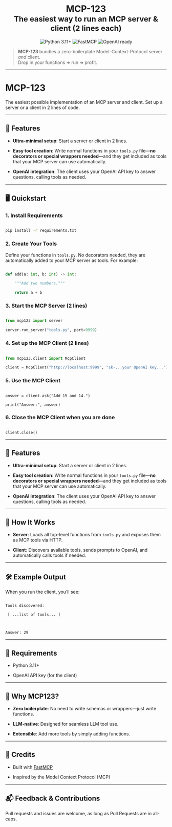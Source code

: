 <h1 align="center">
  MCP-123
  <br>
  <sub>The easiest way to run an MCP server & client (2 lines each)</sub>
</h1>

<p align="center">
  <img src="https://img.shields.io/badge/python-3.11%2B-blue" alt="Python 3.11+">
  <img src="https://img.shields.io/badge/fastmcp-powered-informational" alt="FastMCP">
  <img src="https://img.shields.io/badge/openai-ready-green" alt="OpenAI ready">
</p>

> **MCP-123** bundles a zero-boilerplate Model-Context-Protocol server *and* client.  
> Drop in your functions ➜ run ➜ profit.

---

# MCP-123

The easiest possible implementation of an MCP server and client.  Set up a server or a client in 2 lines of code.



---




## 🚀 Features


- **Ultra-minimal setup**: Start a server or client in 2 lines.


- **Easy tool creation**: Write normal functions in your `tools.py` file—**no decorators or special wrappers needed**—and they get included as tools that your MCP server can use automatically.


- **OpenAI integration**: The client uses your OpenAI API key to answer questions, calling tools as needed.


---




## 🖥️ Quickstart



### 1. Install Requirements



```bash

pip install -r requirements.txt

```



### 2. Create Your Tools



Define your functions in `tools.py`. No decorators needed, they are automatically added to your MCP server as tools. For example:



```python

def add(a: int, b: int) -> int:

    """Add two numbers."""

    return a + b

```



### 3. Start the MCP Server (2 lines)



```python

from mcp123 import server

server.run_server("tools.py", port=9999)

```





### 4. Set up the MCP Client (2 lines)



```python

from mcp123.client import McpClient

client = McpClient("http://localhost:9999", "sk-...your OpenAI key...")

```



### 5. Use the MCP Client



```

answer = client.ask("Add 15 and 14.")

print("Answer:", answer)

```



### 6. Close the MCP Client when you are done



```

client.close()

```



---


## 🚀 Features


- **Ultra-minimal setup**: Start a server or client in 2 lines.


- **Easy tool creation**: Write normal functions in your `tools.py` file—**no decorators or special wrappers needed**—and they get included as tools that your MCP server can use automatically.


- **OpenAI integration**: The client uses your OpenAI API key to answer questions, calling tools as needed.


---






## 📝 How It Works



- **Server**: Loads all top-level functions from `tools.py` and exposes them as MCP tools via HTTP.

- **Client**: Discovers available tools, sends prompts to OpenAI, and automatically calls tools if needed.



---



## 🛠️ Example Output



When you run the client, you’ll see:



```

Tools discovered:

 [ ...list of tools... ]



Answer: 29

```



---



## 🔑 Requirements

- Python 3.11+

- OpenAI API key (for the client)



---



## 📢 Why MCP123?

- **Zero boilerplate**: No need to write schemas or wrappers—just write functions.

- **LLM-native**: Designed for seamless LLM tool use.

- **Extensible**: Add more tools by simply adding functions.



---



## 🤝 Credits

- Built with [FastMCP](https://github.com/typpo/fastmcp)

- Inspired by the Model Context Protocol (MCP)



---



## 📬 Feedback & Contributions

Pull requests and issues are welcome, as long as Pull Requests are in all-caps.
